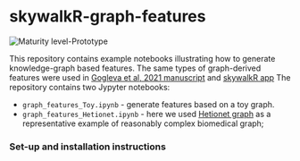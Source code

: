 # skywalkR-graph-features
![Maturity level-Prototype](https://img.shields.io/badge/Maturity%20Level-Prototype-red)

This repository contains example notebooks illustrating how to generate knowledge-graph based features. The same types of graph-derived features were used in [Gogleva et al, 2021 manuscript](https://www.biorxiv.org/content/10.1101/2021.07.23.453506v3) and [skywalkR app](https://github.com/AstraZeneca/skywalkR)
The repository contains two Jypyter notebooks: 
 - ``graph_features_Toy.ipynb`` - generate features based on a toy graph.
 - ``graph_features_Hetionet.ipynb`` - here we used [Hetionet graph](https://het.io/about/#whats-in-hetionet) as a representative example of reasonably complex biomedical graph;

### Set-up and installation instructions 
